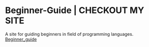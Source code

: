 # Beginner-Guide | CHECKOUT MY SITE
A site for guiding beginners in field of programming languages. 
<br>
[Beginner_guide](https://techub.netlify.app/)
